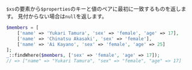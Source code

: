 `$xs`の要素から`$properties`のキーと値のペアに最初に一致するものを返します。
見付からない場合は`null`を返します。

```php
$members = [
    ['name' => 'Yukari Tamura', 'sex' => 'female', 'age' => 17],
    ['name' => 'Chinatsu Akasaki', 'sex' => 'female'],
    ['name' => 'Ai Kayano', 'sex' => 'female', 'age' => 25]
];
_::findWhere($members, ['sex' => 'female', 'age' => 17]);
// => ["name" => "Yukari Tamura", "sex" => "female", "age" => 17]
```
